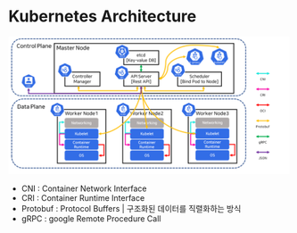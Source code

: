 # Kubernetes Architecture


![1](./img/K8s_Architecture.png)

* CNI : Container Network Interface
* CRI : Container Runtime Interface
* Protobuf : Protocol Buffers | 구조화된 데이터를 직렬화하는 방식
* gRPC : google Remote Procedure Call
